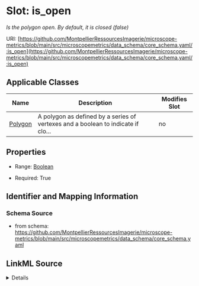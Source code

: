 # Slot: is_open


_Is the polygon open. By default, it is closed (false)_



URI: [https://github.com/MontpellierRessourcesImagerie/microscope-metrics/blob/main/src/microscopemetrics/data_schema/core_schema.yaml/:is_open](https://github.com/MontpellierRessourcesImagerie/microscope-metrics/blob/main/src/microscopemetrics/data_schema/core_schema.yaml/:is_open)



<!-- no inheritance hierarchy -->




## Applicable Classes

| Name | Description | Modifies Slot |
| --- | --- | --- |
[Polygon](Polygon.md) | A polygon as defined by a series of vertexes and a boolean to indicate if clo... |  no  |







## Properties

* Range: [Boolean](Boolean.md)

* Required: True





## Identifier and Mapping Information







### Schema Source


* from schema: https://github.com/MontpellierRessourcesImagerie/microscope-metrics/blob/main/src/microscopemetrics/data_schema/core_schema.yaml




## LinkML Source

<details>
```yaml
name: is_open
description: Is the polygon open. By default, it is closed (false)
from_schema: https://github.com/MontpellierRessourcesImagerie/microscope-metrics/blob/main/src/microscopemetrics/data_schema/core_schema.yaml
rank: 1000
multivalued: false
ifabsent: 'False'
alias: is_open
owner: Polygon
domain_of:
- Polygon
range: boolean
required: true

```
</details>